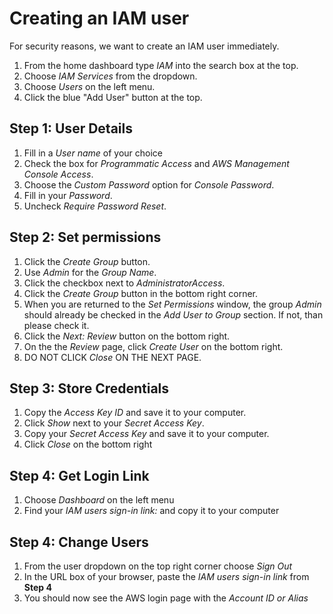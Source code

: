 # Creating an IAM user
For security reasons, we want to create an IAM user immediately.

1. From the home dashboard type *IAM* into the search box at the top.
2. Choose *IAM Services* from the dropdown.
3. Choose *Users* on the left menu.
4. Click the blue "Add User" button at the top.

## Step 1: User Details
1. Fill in a *User name* of your choice
2. Check the box for *Programmatic Access* and *AWS Management Console Access*.
3. Choose the *Custom Password* option for *Console Password*.
4. Fill in your *Password*.
5. Uncheck *Require Password Reset*.

## Step 2: Set permissions
1. Click the *Create Group* button.
2. Use *Admin* for the *Group Name*.
3. Click the checkbox next to *AdministratorAccess*.
4. Click the *Create Group* button in the bottom right corner.
5. When you are returned to the *Set Permissions* window, the group *Admin* should already be checked in the *Add User to Group* section. If not, than please check it.
6. Click the *Next: Review* button on the bottom right.
7. On the the *Review* page, click *Create User* on the bottom right.
8. DO NOT CLICK *Close* ON THE NEXT PAGE.

## Step 3: Store Credentials
1. Copy the *Access Key ID* and save it to your computer.
2. Click *Show* next to your *Secret Access Key*.
3. Copy your *Secret Access Key* and save it to your computer.
4. Click *Close* on the bottom right

## Step 4: Get Login Link
1. Choose *Dashboard* on the left menu
2. Find your *IAM users sign-in link:* and copy it to your computer

## Step 4: Change Users
1. From the user dropdown on the top right corner choose *Sign Out*
2. In the URL box of your browser, paste the *IAM users sign-in link* from **Step 4**
3. You should now see the AWS login page with the *Account ID or Alias*
<!--stackedit_data:
eyJoaXN0b3J5IjpbMjcyMTEwMDczLDEyMTY1NzU2NjcsMTc4Nz
MxMTM1NywxNDUxOTA4NzI5LDcxODU2ODk5MiwtMTIxMDQzMjgs
LTE5Nzk5MTAwMzksLTcwMDUzMjg1NSwxOTE0MTg0OTkwLC0xNj
QwOTI5MzM0LDIxMDc0NTA2NDksMTUwNjU4OTE0N119
-->